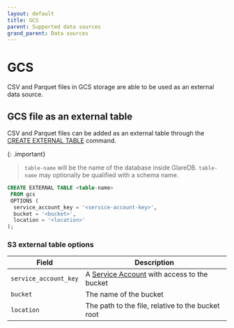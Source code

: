 ```yaml
---
layout: default
title: GCS
parent: Supported data sources
grand_parent: Data sources
---
```


# GCS

CSV and Parquet files in GCS storage are able to be used as an external data
source.

## GCS file as an external table

CSV and Parquet files can be added as an external table through the
[CREATE EXTERNAL TABLE] command.

{: .important}

> `table-name` will be the name of the database inside GlareDB. `table-name` may
> optionally be qualified with a schema name.

```sql
CREATE EXTERNAL TABLE <table-name>
 FROM gcs
 OPTIONS (
  service_account_key = '<service-account-key>',
  bucket = '<bucket>',
  location = '<location>'
);
```

### S3 external table options

| Field                 | Description                                       |
| --------------------- | ------------------------------------------------- |
| `service_account_key` | A [Service Account] with access to the bucket     |
| `bucket`              | The name of the bucket                            |
| `location`            | The path to the file, relative to the bucket root |

<!-- markdownlint-disable line-length -->

[CREATE EXTERNAL TABLE]: /docs/sql-reference/sql-commands/create-external-table
[Service Account]: https://cloud.google.com/iam/docs/service-account-overview

<!-- markdownlint-enable line-length -->
